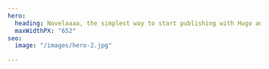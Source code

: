 ```yaml
---
hero:
  heading: Novelaaaa, the simplest way to start publishing with Hugo and Forestry.
  maxWidthPX: "652"
seo:
  image: "/images/hero-2.jpg"

---
```

